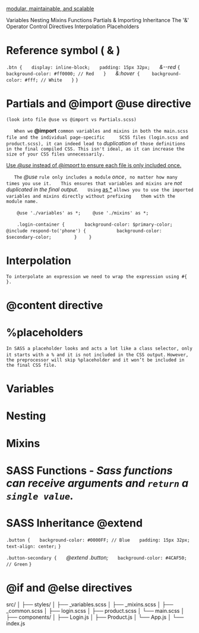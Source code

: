 [modular, maintainable, and scalable]()

Variables
Nesting
Mixins
Functions
Partials & Importing
Inheritance
The '&' Operator
Control Directives
Interpolation
Placeholders

# Reference symbol ( & )

`.btn {`
`   display: inline-block;`
`   padding: 15px 32px;`
`   `_&--red_ `{`
`       background-color: #ff0000; // Red`
`   }`
`   `_&:hover_` {`
`    background-color: #fff; // White`
`   }`
`}`

# Partials and @import @use directive

`(look into file @use vs @import vs Partials.scss)`

`   When we` **@import** `common variables and mixins in both the main.scss file and the individual page-specific `
`    SCSS files (login.scss and product.scss), it can indeed lead to` _duplication_ `of those definitions `
`    in the final compiled CSS. This isn't ideal, as it can increase the size of your CSS files unnecessarily.`

[Use _@use_ instead of _@import_ to ensure each file is only included once.]()

`   The` _@use_ `rule only includes a module` _once_`, no matter how many times you use it.`
`   This ensures that variables and mixins are` _not duplicated in the final output._
`   Using` [as \*]() `allows you to use the imported variables and mixins directly without prefixing`
`   them with the module name.`

`    @use './variables' as *;`
`    @use './mixins' as *;`

`    .login-container {`
`       background-color: $primary-color;`
`       @include respond-to('phone') {`
`           background-color: $secondary-color;`
`        }`
`    }`

# Interpolation

`To interpolate an expression we need to wrap the expression using #{ }.`

# @content directive

# %placeholders

`In SASS a placeholder looks and acts a lot like a class selector, only it starts with a % and it is not included in the CSS output.`
`However, the preprocessor will skip %placeholder and it won’t be included in the final CSS file.`

# Variables

# Nesting

# Mixins

# SASS Functions - _Sass functions can receive arguments and `return` a `single value`._

# SASS Inheritance **@extend**

`.button {`
`   background-color: #0000FF; // Blue`
`   padding: 15px 32px;`
`   text-align: center;`
`}`

`.button-secondary {`
`   `_@extend .button;_
`   background-color: #4CAF50; // Green`
`}`

# @if and @else directives

src/
│
├── styles/
│ ├── \_variables.scss
│ ├── \_mixins.scss
│ ├── \_common.scss
│ ├── login.scss
│ ├── product.scss
│ └── main.scss
│
├── components/
│ ├── Login.js
│ ├── Product.js
│ └── App.js
│
└── index.js
